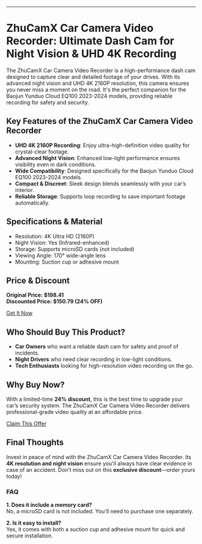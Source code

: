 ---

# ZhuCamX Car Camera Video Recorder: Ultimate Dash Cam for Night Vision & UHD 4K Recording  

The ZhuCamX Car Camera Video Recorder is a high-performance dash cam designed to capture clear and detailed footage of your drives. With its advanced night vision and UHD 4K 2160P resolution, this camera ensures you never miss a moment on the road. It's the perfect companion for the Baojun Yunduo Cloud EQ100 2023-2024 models, providing reliable recording for safety and security.  

## Key Features of the ZhuCamX Car Camera Video Recorder  

- **UHD 4K 2160P Recording**: Enjoy ultra-high-definition video quality for crystal-clear footage.  
- **Advanced Night Vision**: Enhanced low-light performance ensures visibility even in dark conditions.  
- **Wide Compatibility**: Designed specifically for the Baojun Yunduo Cloud EQ100 2023-2024 models.  
- **Compact & Discreet**: Sleek design blends seamlessly with your car’s interior.  
- **Reliable Storage**: Supports loop recording to save important footage automatically.  

## Specifications & Material  

- Resolution: 4K Ultra HD (2160P)  
- Night Vision: Yes (Infrared-enhanced)  
- Storage: Supports microSD cards (not included)  
- Viewing Angle: 170° wide-angle lens  
- Mounting: Suction cup or adhesive mount  

## Price & Discount  

**Original Price: $198.41**  
**Discounted Price: $150.79 (24% OFF)**  

<div class="flex justify-center my-2">  
<a href="https://buy.csgad.com/oCutSi4" rel="nofollow sponsored" target="_blank" class="py-2 px-4 rounded-md text-white font-semibold bg-gradient-to-r from-[#f73c22] to-[#ff7b48]">Get It Now</a>  
</div>  

## Who Should Buy This Product?  

- **Car Owners** who want a reliable dash cam for safety and proof of incidents.  
- **Night Drivers** who need clear recording in low-light conditions.  
- **Tech Enthusiasts** looking for high-resolution video recording on the go.  

## Why Buy Now?  

With a limited-time **24% discount**, this is the best time to upgrade your car’s security system. The ZhuCamX Car Camera Video Recorder delivers professional-grade video quality at an affordable price.  

<div class="flex justify-center my-2">  
<a href="https://buy.csgad.com/oCutSi4" rel="nofollow sponsored" target="_blank" class="py-2 px-4 rounded-md text-white font-semibold bg-gradient-to-r from-[#f73c22] to-[#ff7b48]">Claim This Offer</a>  
</div>  

## Final Thoughts  

Invest in peace of mind with the ZhuCamX Car Camera Video Recorder. Its **4K resolution and night vision** ensure you'll always have clear evidence in case of an accident. Don’t miss out on this **exclusive discount**—order yours today!  

### FAQ  

**1. Does it include a memory card?**  
No, a microSD card is not included. You'll need to purchase one separately.  

**2. Is it easy to install?**  
Yes, it comes with both a suction cup and adhesive mount for quick and secure installation.
